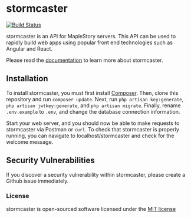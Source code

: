 # stormcaster
[![Build Status](https://travis-ci.org/greenelfx/stormcaster.svg)](https://travis-ci.org/greenelfx/stormcaster)

stormcaster is an API for MapleStory servers. This API can be used to rapidly build web apps using popular front end technologies such as Angular and React.

Please read the [documentation](https://github.com/greenelfx/stormcaster/wiki/Documentation) to learn more about stormcaster.

## Installation
To install stormcaster, you must first install [Composer](http://getcomposer.org). Then, clone this repository and run `composer update`. Next, run `php artisan key:generate`, `php artisan jwtkey:generate`, and `php artisan migrate`. Finally, rename `.env.example` to `.env`, and change the database connection information.

Start your web server, and you should now be able to make requests to stormcaster via Postman or `curl`.
To check that stormcaster is properly running, you can navigate to localhost/stormcaster and check for the welcome message.

## Security Vulnerabilities

If you discover a security vulnerability within stormcaster, please create a Github issue immediately.

### License

stormcaster is open-sourced software licensed under the [MIT license](http://opensource.org/licenses/MIT)